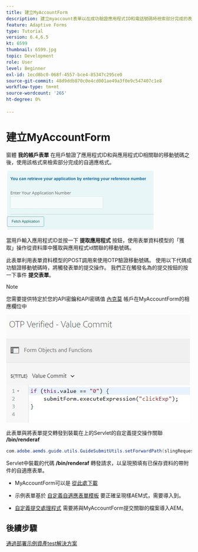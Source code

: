 ```yaml
---
title: 建立MyAccountForm
description: 建立myaccount表單以在成功驗證應用程式ID和電話號碼時檢索部分完成的表單。
feature: Adaptive Forms
type: Tutorial
version: 6.4,6.5
kt: 6599
thumbnail: 6599.jpg
topic: Development
role: User
level: Beginner
exl-id: 1ecd8bc0-068f-4557-bce4-85347c295ce0
source-git-commit: 48d9ddb870c0e4cd001ae49a3f0e9c547407c1e8
workflow-type: tm+mt
source-wordcount: '265'
ht-degree: 0%

---
```


# 建立MyAccountForm

窗體 **我的帳戶表單** 在用戶驗證了應用程式ID和與應用程式ID相關聯的移動號碼之後，使用該格式來檢索部分完成的自適應格式。

![我的帳戶表](assets/6599.JPG)

當用戶輸入應用程式ID並按一下 **提取應用程式** 按鈕，使用表單資料模型的「獲取」操作從資料庫中獲取與應用程式id關聯的移動號碼。

此表單利用表單資料模型的POST調用來使用OTP驗證移動號碼。 使用以下代碼成功驗證移動號碼時，將觸發表單的提交操作。 我們正在觸發名為的提交按鈕的按一下事件 **提交表單**。

>[!NOTE]
> 您需要提供特定於您的API密鑰和API密碼值 [內克莫](https://dashboard.nexmo.com/) 帳戶在MyAccountForm的相應欄位中

![觸發提交](assets/trigger-submit.JPG)



此表單與將表單提交轉發到裝載在上的Servlet的自定義提交操作關聯 **/bin/renderaf**

```java
com.adobe.aemds.guide.utils.GuideSubmitUtils.setForwardPath(slingRequest,"/bin/renderaf",null,null);
```

Servlet中裝載的代碼 **/bin/renderaf** 轉發請求，以呈現預填有已保存資料的帶附件的自適應表單。


* MyAccountForm可以是 [從此處下載](assets/my-account-form.zip)

* 示例表單基於 [自定義自適應表單模板](assets/custom-template-with-page-component.zip) 要正確呈現樣AEM式，需要導入到。

* [自定義提交處理程式](assets/custom-submit-my-account-form.zip) 需要將與MyAccountForm提交關聯的檔案導入AEM。

## 後續步驟

[通過部署示例資產test解決方案](./deploy-this-sample.md)
